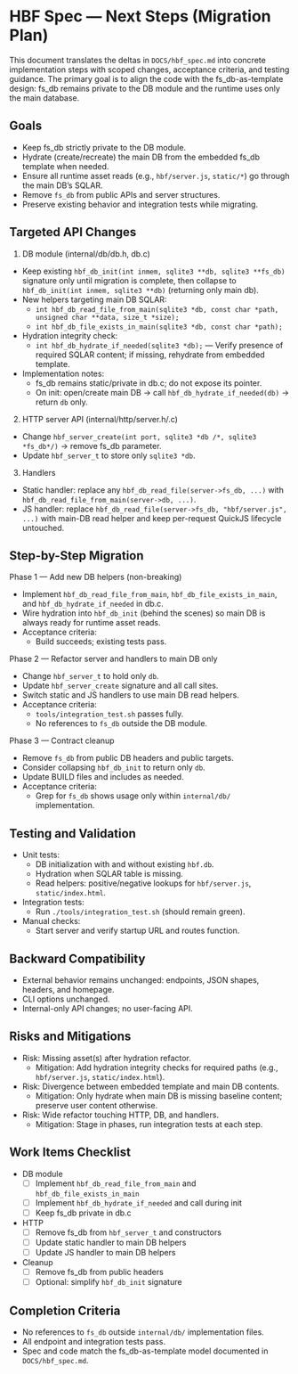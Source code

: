 # HBF Spec — Next Steps (Migration Plan)

This document translates the deltas in `DOCS/hbf_spec.md` into concrete
implementation steps with scoped changes, acceptance criteria, and testing
guidance. The primary goal is to align the code with the fs_db-as-template
design: fs_db remains private to the DB module and the runtime uses only the
main database.

## Goals

- Keep fs_db strictly private to the DB module.
- Hydrate (create/recreate) the main DB from the embedded fs_db template when
  needed.
- Ensure all runtime asset reads (e.g., `hbf/server.js`, `static/*`) go through
  the main DB’s SQLAR.
- Remove `fs_db` from public APIs and server structures.
- Preserve existing behavior and integration tests while migrating.

## Targeted API Changes

1) DB module (internal/db/db.h, db.c)
- Keep existing `hbf_db_init(int inmem, sqlite3 **db, sqlite3 **fs_db)`
  signature only until migration is complete, then collapse to `hbf_db_init(int
  inmem, sqlite3 **db)` (returning only main db).
- New helpers targeting main DB SQLAR:
  - `int hbf_db_read_file_from_main(sqlite3 *db, const char *path, unsigned char **data, size_t *size);`
  - `int hbf_db_file_exists_in_main(sqlite3 *db, const char *path);`
- Hydration integrity check:
  - `int hbf_db_hydrate_if_needed(sqlite3 *db);` — Verify presence of required SQLAR content; if missing, rehydrate from embedded template.
- Implementation notes:
  - fs_db remains static/private in db.c; do not expose its pointer.
  - On init: open/create main DB → call `hbf_db_hydrate_if_needed(db)` → return `db` only.

2) HTTP server API (internal/http/server.h/.c)
- Change `hbf_server_create(int port, sqlite3 *db /*, sqlite3 *fs_db*/)` → remove fs_db parameter.
- Update `hbf_server_t` to store only `sqlite3 *db`.

3) Handlers
- Static handler: replace any `hbf_db_read_file(server->fs_db, ...)` with `hbf_db_read_file_from_main(server->db, ...)`.
- JS handler: replace `hbf_db_read_file(server->fs_db, "hbf/server.js", ...)` with main-DB read helper and keep per-request QuickJS lifecycle untouched.

## Step-by-Step Migration

Phase 1 — Add new DB helpers (non-breaking)
- Implement `hbf_db_read_file_from_main`, `hbf_db_file_exists_in_main`, and `hbf_db_hydrate_if_needed` in db.c.
- Wire hydration into `hbf_db_init` (behind the scenes) so main DB is always ready for runtime asset reads.
- Acceptance criteria:
  - Build succeeds; existing tests pass.

Phase 2 — Refactor server and handlers to main DB only
- Change `hbf_server_t` to hold only `db`.
- Update `hbf_server_create` signature and all call sites.
- Switch static and JS handlers to use main DB read helpers.
- Acceptance criteria:
  - `tools/integration_test.sh` passes fully.
  - No references to `fs_db` outside the DB module.

Phase 3 — Contract cleanup
- Remove `fs_db` from public DB headers and public targets.
- Consider collapsing `hbf_db_init` to return only `db`.
- Update BUILD files and includes as needed.
- Acceptance criteria:
  - Grep for `fs_db` shows usage only within `internal/db/` implementation.

## Testing and Validation

- Unit tests:
  - DB initialization with and without existing `hbf.db`.
  - Hydration when SQLAR table is missing.
  - Read helpers: positive/negative lookups for `hbf/server.js`, `static/index.html`.
- Integration tests:
  - Run `./tools/integration_test.sh` (should remain green).
- Manual checks:
  - Start server and verify startup URL and routes function.

## Backward Compatibility

- External behavior remains unchanged: endpoints, JSON shapes, headers, and homepage.
- CLI options unchanged.
- Internal-only API changes; no user-facing API.

## Risks and Mitigations

- Risk: Missing asset(s) after hydration refactor.
  - Mitigation: Add hydration integrity checks for required paths (e.g., `hbf/server.js`, `static/index.html`).
- Risk: Divergence between embedded template and main DB contents.
  - Mitigation: Only hydrate when main DB is missing baseline content; preserve user content otherwise.
- Risk: Wide refactor touching HTTP, DB, and handlers.
  - Mitigation: Stage in phases, run integration tests at each step.

## Work Items Checklist

- DB module
  - [ ] Implement `hbf_db_read_file_from_main` and `hbf_db_file_exists_in_main`
  - [ ] Implement `hbf_db_hydrate_if_needed` and call during init
  - [ ] Keep fs_db private in db.c
- HTTP
  - [ ] Remove fs_db from `hbf_server_t` and constructors
  - [ ] Update static handler to main DB helpers
  - [ ] Update JS handler to main DB helpers
- Cleanup
  - [ ] Remove fs_db from public headers
  - [ ] Optional: simplify `hbf_db_init` signature

## Completion Criteria

- No references to `fs_db` outside `internal/db/` implementation files.
- All endpoint and integration tests pass.
- Spec and code match the fs_db-as-template model documented in `DOCS/hbf_spec.md`.
